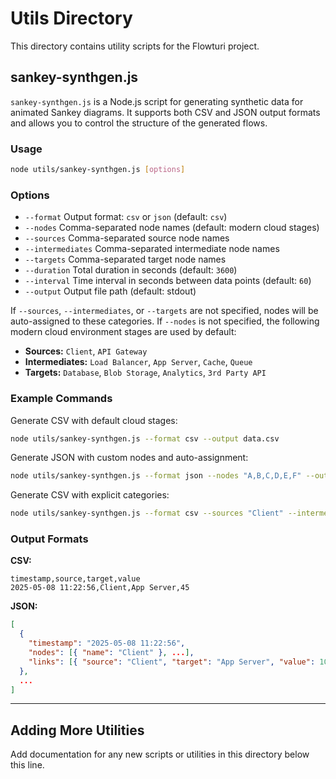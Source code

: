 # Utils Directory

This directory contains utility scripts for the Flowturi project.

## sankey-synthgen.js

`sankey-synthgen.js` is a Node.js script for generating synthetic data for animated Sankey diagrams. It supports both CSV and JSON output formats and allows you to control the structure of the generated flows.

### Usage

```sh
node utils/sankey-synthgen.js [options]
```

### Options

- `--format` Output format: `csv` or `json` (default: `csv`)
- `--nodes` Comma-separated node names (default: modern cloud stages)
- `--sources` Comma-separated source node names
- `--intermediates` Comma-separated intermediate node names
- `--targets` Comma-separated target node names
- `--duration` Total duration in seconds (default: `3600`)
- `--interval` Time interval in seconds between data points (default: `60`)
- `--output` Output file path (default: stdout)

If `--sources`, `--intermediates`, or `--targets` are not specified, nodes will be auto-assigned to these categories. If `--nodes` is not specified, the following modern cloud environment stages are used by default:

- **Sources:** `Client`, `API Gateway`
- **Intermediates:** `Load Balancer`, `App Server`, `Cache`, `Queue`
- **Targets:** `Database`, `Blob Storage`, `Analytics`, `3rd Party API`

### Example Commands

Generate CSV with default cloud stages:

```sh
node utils/sankey-synthgen.js --format csv --output data.csv
```

Generate JSON with custom nodes and auto-assignment:

```sh
node utils/sankey-synthgen.js --format json --nodes "A,B,C,D,E,F" --output data.json
```

Generate CSV with explicit categories:

```sh
node utils/sankey-synthgen.js --format csv --sources "Client" --intermediates "App Server,Cache" --targets "Database" --output data.csv
```

### Output Formats

**CSV:**

```
timestamp,source,target,value
2025-05-08 11:22:56,Client,App Server,45
```

**JSON:**

```json
[
  {
    "timestamp": "2025-05-08 11:22:56",
    "nodes": [{ "name": "Client" }, ...],
    "links": [{ "source": "Client", "target": "App Server", "value": 10 }, ...]
  },
  ...
]
```

---

## Adding More Utilities

Add documentation for any new scripts or utilities in this directory below this line.
